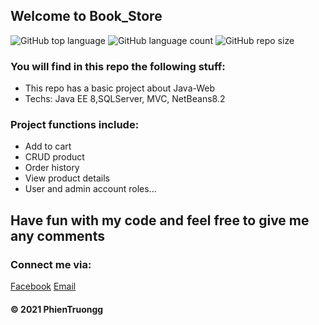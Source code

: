 ## Welcome to Book_Store
![GitHub top language](https://img.shields.io/github/languages/top/Bennny20/Book_Store?style=plastic) ![GitHub language count](https://img.shields.io/github/languages/count/Bennny20/Book_Store?style=plastic)
![GitHub repo size](https://img.shields.io/github/repo-size/Bennny20/Book_Store)
### You will find in this repo the following stuff: 
* This repo has a basic project about Java-Web
* Techs: Java EE 8,SQLServer, MVC, NetBeans8.2 


### Project functions include:
- Add to cart
- CRUD product
- Order history
- View product details
- User and admin account roles...

## Have fun with my code and feel free to give me any comments

### Connect me via:
[Facebook](https://www.facebook.com/phien.truong.20)
[Email](phientruong20@gmail.com)


####  © 2021 PhienTruongg
